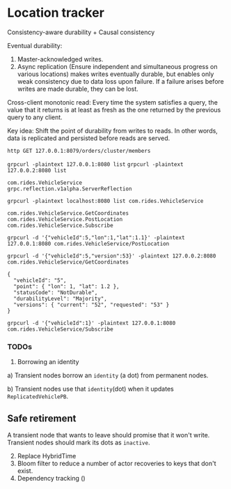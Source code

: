 # Location tracker

Consistency-aware durability + Causal consistency

Eventual durability:

1) Master-acknowledged writes.
2) Async replication (Ensure independent and simultaneous progress on various locations) makes writes eventually durable, 
but enables only weak consistency due to data loss upon failure. If a failure arises before writes are made durable, they can be lost.


Cross-client monotonic read: Every time the system satisfies a query, the value that it returns is at least as fresh as the one returned by the previous query to any client.

Key idea: Shift the point of durability from writes to reads. In other words, data is replicated and persisted before reads are served.


`http GET 127.0.0.1:8079/orders/cluster/members`

`grpcurl -plaintext 127.0.0.1:8080 list`
`grpcurl -plaintext 127.0.0.2:8080 list`

```
com.rides.VehicleService
grpc.reflection.v1alpha.ServerReflection
```


`grpcurl -plaintext localhost:8080 list com.rides.VehicleService`


```
com.rides.VehicleService.GetCoordinates
com.rides.VehicleService.PostLocation
com.rides.VehicleService.Subscribe
```


`grpcurl -d '{"vehicleId":5,"lon":1,"lat":1.1}' -plaintext 127.0.0.1:8080 com.rides.VehicleService/PostLocation`


`grpcurl -d '{"vehicleId":5,"version":53}' -plaintext 127.0.0.2:8080 com.rides.VehicleService/GetCoordinates`

```
{
  "vehicleId": "5",
  "point": { "lon": 1, "lat": 1.2 },
  "statusCode": "NotDurable",
  "durabilityLevel": "Majority",
  "versions": { "current": "52", "requested": "53" }
}
```


`grpcurl -d '{"vehicleId":1}' -plaintext 127.0.0.1:8080 com.rides.VehicleService/Subscribe`


### TODOs

1. Borrowing an identity

a) Transient nodes borrow an `identity` (a dot) from permanent nodes.

b) Transient nodes use that `identity`(dot) when it updates `ReplicatedVehiclePB`.

## Safe retirement
A transient node that wants to leave should promise that it won't write. Transient nodes should mark its dots as `inactive`.  


2. Replace  HybridTime
3. Bloom filter to reduce a number of actor recoveries to keys that don't exist.
4. Dependency tracking ()


